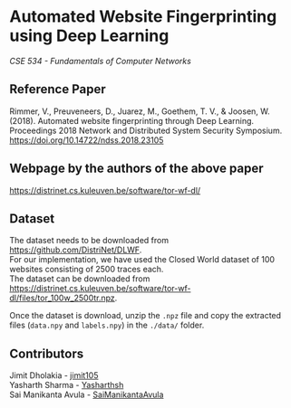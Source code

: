 # Automated Website Fingerprinting using Deep Learning
_CSE 534 - Fundamentals of Computer Networks_

## Reference Paper
Rimmer, V., Preuveneers, D., Juarez, M., Goethem, T. V., &amp; Joosen, W. (2018). Automated website fingerprinting through Deep Learning. Proceedings 2018 Network and Distributed System Security Symposium. https://doi.org/10.14722/ndss.2018.23105

## Webpage by the authors of the above paper
https://distrinet.cs.kuleuven.be/software/tor-wf-dl/

## Dataset
The dataset needs to be downloaded from https://github.com/DistriNet/DLWF.  
For our implementation, we have used the Closed World dataset of 100 websites consisting of 2500 traces each.  
The dataset can be downloaded from https://distrinet.cs.kuleuven.be/software/tor-wf-dl/files/tor_100w_2500tr.npz.  
  
Once the dataset is download, unzip the `.npz` file and copy the extracted files (`data.npy` and `labels.npy`) in the `./data/` folder.

## Contributors
Jimit Dholakia - [jimit105](https://github.com/jimit105)  
Yasharth Sharma - [Yasharthsh](https://github.com/Yasharthsh)  
Sai Manikanta Avula - [SaiManikantaAvula](https://github.com/SaiManikantaAvula)

